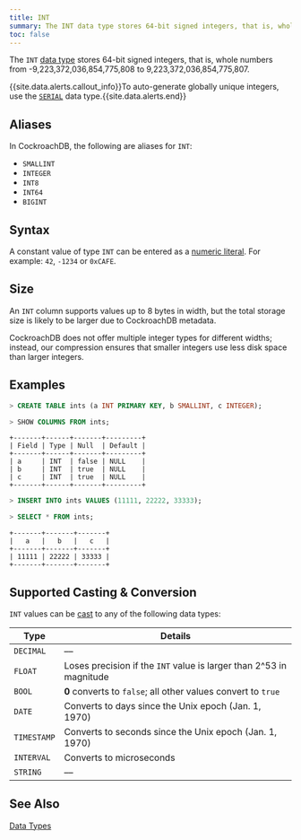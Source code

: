 ```yaml
---
title: INT
summary: The INT data type stores 64-bit signed integers, that is, whole numbers from -9,223,372,036,854,775,808 to 9,223,372,036,854,775,807.
toc: false
---
```


The `INT` [data type](data-types.html) stores 64-bit signed integers, that is, whole numbers from -9,223,372,036,854,775,808 to 9,223,372,036,854,775,807. 

{{site.data.alerts.callout_info}}To auto-generate globally unique integers, use the <a href="serial.html"><code>SERIAL</code></a> data type.{{site.data.alerts.end}}

<div id="toc"></div>

## Aliases

In CockroachDB, the following are aliases for `INT`: 

- `SMALLINT` 
- `INTEGER`
- `INT8` 
- `INT64` 
- `BIGINT`

## Syntax

A constant value of type `INT` can be entered as a [numeric literal](sql-constants.html#numeric-literals).
For example: `42`, `-1234` or `0xCAFE`.

## Size

An `INT` column supports values up to 8 bytes in width, but the total storage size is likely to be larger due to CockroachDB metadata. 

CockroachDB does not offer multiple integer types for different widths; instead, our compression ensures that smaller integers use less disk space than larger integers. 

## Examples

~~~ sql
> CREATE TABLE ints (a INT PRIMARY KEY, b SMALLINT, c INTEGER);

> SHOW COLUMNS FROM ints;
~~~
~~~
+-------+------+-------+---------+
| Field | Type | Null  | Default |
+-------+------+-------+---------+
| a     | INT  | false | NULL    |
| b     | INT  | true  | NULL    |
| c     | INT  | true  | NULL    |
+-------+------+-------+---------+
~~~
~~~ sql
> INSERT INTO ints VALUES (11111, 22222, 33333);

> SELECT * FROM ints;
~~~
~~~
+-------+-------+-------+
|   a   |   b   |   c   |
+-------+-------+-------+
| 11111 | 22222 | 33333 |
+-------+-------+-------+
~~~

## Supported Casting & Conversion

`INT` values can be [cast](data-types.html#data-type-conversions--casts) to any of the following data types:

Type | Details
-----|--------
`DECIMAL` | ––
`FLOAT` | Loses precision if the `INT` value is larger than 2^53 in magnitude
`BOOL` | **0** converts to `false`; all other values convert to `true`
`DATE` | Converts to days since the Unix epoch (Jan. 1, 1970)
`TIMESTAMP` | Converts to seconds since the Unix epoch (Jan. 1, 1970)
`INTERVAL` | Converts to microseconds
`STRING` | ––

## See Also

[Data Types](data-types.html)
